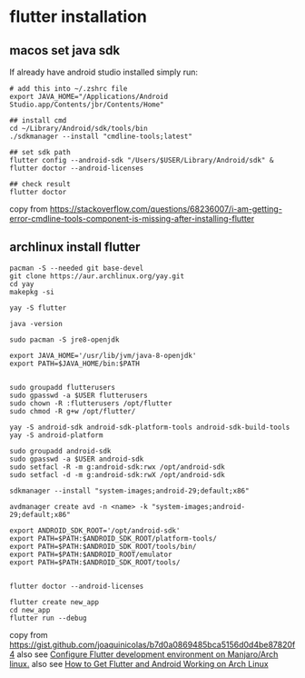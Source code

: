 # flutter installation

## macos set java sdk
If already have android studio installed simply run:
```shell
# add this into ~/.zshrc file
export JAVA_HOME="/Applications/Android Studio.app/Contents/jbr/Contents/Home"

## install cmd
cd ~/Library/Android/sdk/tools/bin
./sdkmanager --install "cmdline-tools;latest"

## set sdk path
flutter config --android-sdk "/Users/$USER/Library/Android/sdk" & flutter doctor --android-licenses

## check result
flutter doctor
```
copy from https://stackoverflow.com/questions/68236007/i-am-getting-error-cmdline-tools-component-is-missing-after-installing-flutter

## archlinux install flutter
``` shell
pacman -S --needed git base-devel
git clone https://aur.archlinux.org/yay.git
cd yay
makepkg -si

yay -S flutter

java -version

sudo pacman -S jre8-openjdk

export JAVA_HOME='/usr/lib/jvm/java-8-openjdk'
export PATH=$JAVA_HOME/bin:$PATH


sudo groupadd flutterusers
sudo gpasswd -a $USER flutterusers
sudo chown -R :flutterusers /opt/flutter
sudo chmod -R g+w /opt/flutter/

yay -S android-sdk android-sdk-platform-tools android-sdk-build-tools
yay -S android-platform

sudo groupadd android-sdk
sudo gpasswd -a $USER android-sdk
sudo setfacl -R -m g:android-sdk:rwx /opt/android-sdk
sudo setfacl -d -m g:android-sdk:rwX /opt/android-sdk

sdkmanager --install "system-images;android-29;default;x86"

avdmanager create avd -n <name> -k "system-images;android-29;default;x86"

export ANDROID_SDK_ROOT='/opt/android-sdk'
export PATH=$PATH:$ANDROID_SDK_ROOT/platform-tools/
export PATH=$PATH:$ANDROID_SDK_ROOT/tools/bin/
export PATH=$PATH:$ANDROID_ROOT/emulator
export PATH=$PATH:$ANDROID_SDK_ROOT/tools/


flutter doctor --android-licenses

flutter create new_app
cd new_app
flutter run --debug
```
copy from https://gist.github.com/joaquinicolas/b7d0a0869485bca5156d0d4be87820f4
also see [Configure Flutter development environment on Manjaro/Arch linux.](https://dev.to/awais/configure-flutter-development-environment-on-manjaro-arch-linux-4a0a)
also see [How to Get Flutter and Android Working on Arch Linux](https://www.rockyourcode.com/how-to-get-flutter-and-android-working-on-arch-linux/)
